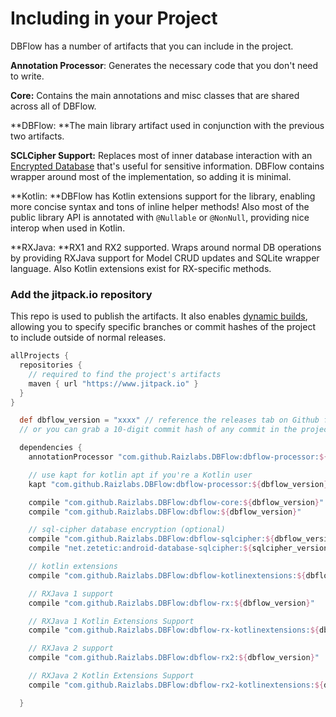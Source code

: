 # Including in your Project

DBFlow has a number of artifacts that you can include in the project.

**Annotation Processor**: Generates the necessary code that you don't need to write.

**Core:** Contains the main annotations and misc classes that are shared across all of DBFlow.

**DBFlow: **The main library artifact used in conjunction with the previous two artifacts.

**SCLCipher Support:** Replaces most of inner database interaction with an [Encrypted Database](https://www.zetetic.net/sqlcipher/) that's useful for sensitive information. DBFlow contains wrapper around most of the implementation, so adding it is minimal.

**Kotlin: **DBFlow has Kotlin extensions support for the library, enabling more concise syntax and tons of inline helper methods! Also most of the public library API is annotated with `@Nullable` or `@NonNull`, providing nice interop when used in Kotlin.

**RXJava: **RX1 and RX2 supported. Wraps around normal DB operations by providing RXJava support for Model CRUD updates and SQLite wrapper language. Also Kotlin extensions exist for RX-specific methods.

### Add the jitpack.io repository

This repo is used to publish the artifacts. It also enables [dynamic builds](https://jitpack.io/docs/), allowing you to specify specific branches or commit hashes of the project to include outside of normal releases.

```Groovy
allProjects {
  repositories {
    // required to find the project's artifacts
    maven { url "https://www.jitpack.io" }
  }
}
```

```Groovy
  def dbflow_version = "xxxx" // reference the releases tab on Github for latest versions
  // or you can grab a 10-digit commit hash of any commit in the project that builds.

  dependencies {
    annotationProcessor "com.github.Raizlabs.DBFlow:dbflow-processor:${dbflow_version}"

    // use kapt for kotlin apt if you're a Kotlin user
    kapt "com.github.Raizlabs.DBFlow:dbflow-processor:${dbflow_version}"

    compile "com.github.Raizlabs.DBFlow:dbflow-core:${dbflow_version}"
    compile "com.github.Raizlabs.DBFlow:dbflow:${dbflow_version}"

    // sql-cipher database encryption (optional)
    compile "com.github.Raizlabs.DBFlow:dbflow-sqlcipher:${dbflow_version}"
    compile "net.zetetic:android-database-sqlcipher:${sqlcipher_version}@aar"

    // kotlin extensions
    compile "com.github.Raizlabs.DBFlow:dbflow-kotlinextensions:${dbflow_version}"

    // RXJava 1 support
    compile "com.github.Raizlabs.DBFlow:dbflow-rx:${dbflow_version}"

    // RXJava 1 Kotlin Extensions Support
    compile "com.github.Raizlabs.DBFlow:dbflow-rx-kotlinextensions:${dbflow_version}"

    // RXJava 2 support
    compile "com.github.Raizlabs.DBFlow:dbflow-rx2:${dbflow_version}"

    // RXJava 2 Kotlin Extensions Support
    compile "com.github.Raizlabs.DBFlow:dbflow-rx2-kotlinextensions:${dbflow_version}"

  }
```



